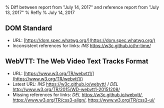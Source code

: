 % Diff between report from "July 14, 2017" and reference report from "July 13, 2017"
% Reffy
% July 14, 2017

## DOM Standard

- URL: [https://dom.spec.whatwg.org/](https://dom.spec.whatwg.org/)
- Inconsistent references for links: *INS* https://w3c.github.io/hr-time/


## WebVTT: The Web Video Text Tracks Format

- URL: [https://www.w3.org/TR/webvtt1/](https://www.w3.org/TR/webvtt1/)
- Latest URL: *INS* https://w3c.github.io/webvtt/ / *DEL* http://www.w3.org/TR/2015/WD-webvtt1-20151208/
- Missing references for links: *DEL* https://w3c.github.io/webvtt/, https://www.w3.org/TR/css3-align/, https://www.w3.org/TR/css3-ui/


